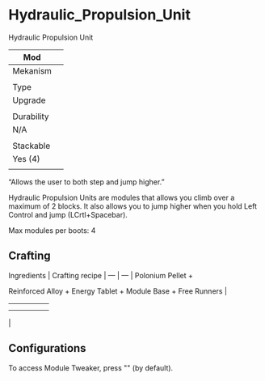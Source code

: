 # Hydraulic_Propulsion_Unit

Hydraulic Propulsion Unit

| Mod |  |
| --- | --- |
| Mekanism |  |
|  |  |
| Type |  |
| Upgrade |  |
|  |  |
| Durability |  |
| N/A |  |
|  |  |
| Stackable |  |
| Yes (4) |  |
|  |  |

“Allows the user to both step and jump higher.”

Hydraulic Propulsion Units are modules that allows you climb over a maximum of 2 blocks. It also allows you to jump higher when you hold Left Control and jump (LCrtl+Spacebar).

Max modules per boots: 4

## Crafting

Ingredients | Crafting recipe |
— | — |
Polonium Pellet +

Reinforced Alloy + Energy Tablet + Module Base + Free Runners |

|  |  |  |  |  |
| --- | --- | --- | --- | --- |
|  |  |  |  |  |
|  |  |  |  |  |

|

## Configurations

To access Module Tweaker, press "" (by default).